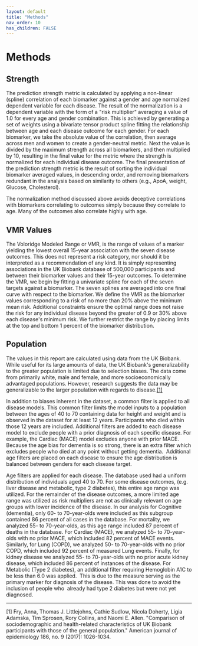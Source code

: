 ```yaml
---
layout: default
title: "Methods"
nav_order: 10
has_children: FALSE
---
```


# Methods


## Strength

The prediction strength metric is calculated by applying a non-linear (spline) correlation of each biomarker against a gender and age normalized dependent variable for each disease. The result of the normalization is a dependent variable with the form of a "risk multiplier" averaging a value of 1.0 for every age and gender combination. This is achieved by generating a set of weights using a bivariate tensor product spline fitting the relationship between age and each disease outcome for each gender. For each biomarker, we take the absolute value of the correlation, then average across men and women to create a gender-neutral metric. Next the value is divided by the maximum strength across all biomarkers, and then multiplied by 10, resulting in the final value for the metric where the strength is normalized for each individual disease outcome. The final presentation of the prediction strength metric is the result of sorting the individual biomarker averaged values, in descending order, and removing biomarkers redundant in the analysis based on similarity to others (e.g., ApoA, weight, Glucose, Cholesterol).

The normalization method discussed above avoids deceptive correlations with biomarkers correlating to outcomes simply because they correlate to age. Many of the outcomes also correlate highly with age.

## VMR Values

The Voloridge Modeled Range or VMR, is the range of values of a marker yielding the lowest overall 15-year association with the seven disease outcomes. This does not represent a risk category, nor should it be interpreted as a recommendation of any kind. It is simply representing associations in the UK Biobank database of 500,000 participants and between their biomarker values and their 15-year outcomes. To determine the VMR, we begin by fitting a univariate spline for each of the seven targets against a biomarker. The seven splines are averaged into one final curve with respect to the biomarker. We define the VMR as the biomarker values corresponding to a risk of no more than 20% above the minimum mean risk. Additional constraints ensure the optimal range does not raise the risk for any individual disease beyond the greater of 0.9 or 30% above each disease's minimum risk. We further restrict the range by placing limits at the top and bottom 1 percent of the biomarker distribution.

## Population

The values in this report are calculated using data from the UK Biobank. While useful for its large amounts of data, the UK Biobank's generalizability to the greater population is limited due to selection biases. The data come from primarily white, male and female, and more socioeconomically advantaged populations. However, research suggests the data may be generalizable to the larger population with regards to disease.[[1]](#ftn1)

In addition to biases inherent in the dataset, a common filter is applied to all disease models. This common filter limits the model inputs to a population between the ages of 40 to 70 containing data for height and weight and is observed in the dataset for at least 12 years. Participants who died within those 12 years are included. Additional filters are added to each disease model to exclude people with a prior diagnosis of each specific disease. For example, the Cardiac (MACE) model excludes anyone with prior MACE. Because the age bias for dementia is so strong, there is an extra filter which excludes people who died at any point without getting dementia.  Additional age filters are placed on each disease to ensure the age distribution is balanced between genders for each disease target.

Age filters are applied for each disease. The database used had a uniform distribution of individuals aged 40 to 70. For some disease outcomes, (e.g. liver disease and metabolic, type 2 diabetes), this entire age range was utilized. For the remainder of the disease outcomes, a more limited age range was utilized as risk multipliers are not as clinically relevant on age groups with lower incidence of the disease. In our analysis for Cognitive (dementia), only 60- to 70-year-olds were included as this subgroup contained 86 percent of all cases in the database. For mortality, we analyzed 55- to 70-year-olds, as this age range included 87 percent of deaths in the database. For Cardiac (MACE), we analyzed 55- to 70-year-olds with no prior MACE, which included 82 percent of MACE events. Similarly, for Lung (COPD), we analyzed 50- to 70-year-olds with no prior COPD, which included 92 percent of measured Lung events. Finally, for kidney disease we analyzed 55- to 70-year-olds with no prior acute kidney disease, which included 86 percent of instances of the disease. For Metabolic (Type 2 diabetes), an additional filter requiring Hemoglobin A1C to be less than 6.0 was applied.  This is due to the measure serving as the primary marker for diagnosis of the disease. This was done to avoid the inclusion of people who  already had type 2 diabetes but were not yet diagnosed.

* * * * *

<a name="ftn1"></a>
[1] Fry, Anna, Thomas J. Littlejohns, Cathie Sudlow, Nicola Doherty, Ligia Adamska, Tim Sprosen, Rory Collins, and Naomi E. Allen. "Comparison of sociodemographic and health-related characteristics of UK Biobank participants with those of the general population." American journal of epidemiology 186, no. 9 (2017): 1026-1034.